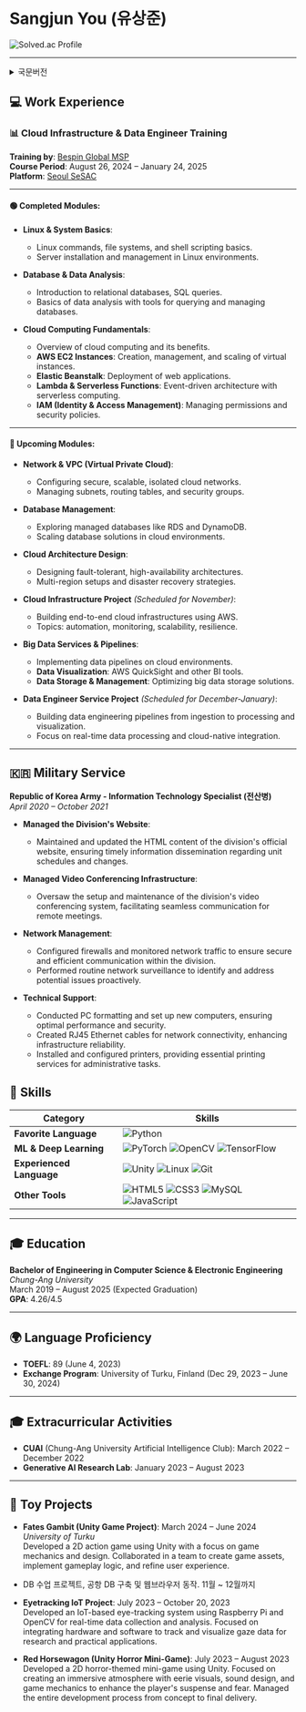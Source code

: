 # Sangjun You (유상준)

![Solved.ac Profile](http://mazassumnida.wtf/api/v2/generate_badge?boj=ysjun5656)

---

<details>
  <summary>국문버전</summary>
  
## 💻 경력
### 📊 클라우드 인프라 및 데이터 엔지니어 교육
**교육기관**: [베스핀글로벌 MSP](https://www.bespinglobal.com/)  
**교육 기간**: 2024년 8월 26일 – 2025년 1월 24일 수료예정
**플랫폼**: [서울 세싹](https://sesac.seoul.kr/course/active/detail.do)

#### 🟢 Completed Modules:

- **Linux & System Basics**:  
    - 리눅스 명령어, 파일 시스템, 쉘 스크립트 기본.
    - 리눅스 환경에서 서버 설치 및 관리.
    - 데이터베이스 및 데이터 분석:

- **Database & Data Analysis**:  
  - 관계형 데이터베이스 소개, SQL 쿼리 작성.
  - 데이터베이스 쿼리 및 관리 도구를 활용한 데이터 분석 기본.

- **Cloud Computing Fundamentals**:  
  - 클라우드 컴퓨팅의 개요와 이점.
  - **AWS EC2 Instances**: 가상 인스턴스 생성, 관리 및 확장.
  - **Elastic Beanstalk**: 웹 애플리케이션 배포.
  - **Lambda & Serverless Functions**: 이벤트 기반 서버리스 컴퓨팅 아키텍처.
  - **IAM (Identity & Access Management)**: 권한 및 보안 정책 관리.

---

#### 🔵 Upcoming Modules:

- **Network & VPC (Virtual Private Cloud)**:  
  - 안전하고 확장 가능한 클라우드 네트워크 구성.
  - 서브넷, 라우팅 테이블, 보안 그룹 관리.

- **Database Management**:  
  - RDS 및 DynamoDB와 같은 관리형 데이터베이스 탐구.
  - 클라우드 환경에서 데이터베이스 솔루션 확장.

- **Cloud Architecture Design**:  
  - 장애에 강하고 고가용성 아키텍처 설계.
  - 다중 리전 설정 및 재해 복구 전략.

- **Cloud Infrastructure Project** *(11월 진행예정)*:  
  - AWS를 사용하여 엔드투엔드 클라우드 인프라 구축.
  - Topics: automation, monitoring, scalability, resilience.

- **Big Data Services & Pipelines**:  
  - 클라우드 환경에서 데이터 파이프라인 구현.
  - **Data Visualization**: AWS QuickSight 및 기타 BI 도구.
  - **Data Storage & Management**: 빅데이터 저장 솔루션 최적화.

- **Data Engineer Service Project** *(12월 ~ 1월 예정)*:  
  - 데이터 수집에서 처리 및 시각화까지의 데이터 엔지니어링 파이프라인 구축.
  - 실시간 데이터 처리 및 클라우드 네이티브 통합에 중점.

---

## 🇰🇷 군복무

**대한민국 육군 - 5사단 전산병**  
*2020년 4월 – 2021년 10월*

- **사단 홈페이지 관리**:  
  - 사단 공식 웹사이트의 HTML 콘텐츠를 유지 관리하여 부대 일정 및 변동 사항을 최신 상태로 유지.

- **사단 화상회의망 관리**:  
  - 부대의 화상회의 시스템 설정 및 유지 관리, 원격 회의를 위한 원활한 통신 제공.

- **네트워크 관리**:  
  - 방화벽 설정 및 네트워크 트래픽 모니터링을 통해 안전하고 효율적인 통신 보장.
  - 정기적인 네트워크 감시를 통해 잠재적인 문제를 사전에 식별 및 해결.

- **기술 지원**:  
  - PC 포맷 및 새 컴퓨터 설정을 통해 최적의 성능과 보안 유지.
  - RJ45 이더넷 케이블 제작을 통한 네트워크 구축 및 장비 설치.
  - 프린터 설치 및 구성, 행정 업무 및 기타 AMP, 군용장비 관리.


## 💪 기술 스택

| **Category**          | **Skills**                                                                                                                                                                                                                  |
|-----------------------|----------------------------------------------------------------------------------------------------------------------------------------------------------------------------------------------------------------------------|
| **Favorite Language**  | ![Python](https://img.shields.io/badge/Python-3776AB.svg?&style=for-the-badge&logo=Python&logoColor=white)                                                                                                                 |
| **ML & Deep Learning** | ![PyTorch](https://img.shields.io/badge/PyTorch-EE4C2C?style=for-the-badge&logo=PyTorch&logoColor=white) ![OpenCV](https://img.shields.io/badge/opencv-5C3EE8?style=for-the-badge&logo=opencv&logoColor=black) ![TensorFlow](https://img.shields.io/badge/TensorFlow-FF6F00?style=for-the-badge&logo=TensorFlow&logoColor=white) |
| **Experienced Language** | ![Unity](https://img.shields.io/badge/unity-FFFFFF?style=for-the-badge&logo=unity&logoColor=white) ![Linux](https://img.shields.io/badge/linux-FCC624?style=for-the-badge&logo=linux&logoColor=black) ![Git](https://img.shields.io/badge/git-F05032?style=for-the-badge&logo=git&logoColor=white)   |
| **Other Tools**        | ![HTML5](https://img.shields.io/badge/HTML5-E34F26.svg?&style=for-the-badge&logo=HTML5&logoColor=white) ![CSS3](https://img.shields.io/badge/CSS3-1572B6.svg?&style=for-the-badge&logo=CSS3&logoColor=white) ![MySQL](https://img.shields.io/badge/MySQL-4479A1.svg?&style=for-the-badge&logo=MySQL&logoColor=white) ![JavaScript](https://img.shields.io/badge/JavaScript-F7DF1E.svg?&style=for-the-badge&logo=JavaScript&logoColor=white) |

---


## 🎓 학력

**컴퓨터 공학 & 전자전기공학 복수전공**  
*중앙대학교(서울)*  
2019년 3월 – 2025년 8월 (졸업예정)  
**GPA**: 4.26/4.5

## 🌍 언어 능력

- **TOEFL**: 89 (2023년 6월 4일 취득)
- **교환학생 프로그램**: University of Turku, Finland (2023년 12월 29일 – 2024년 6월 30일)

---

## 🎓 대외 활동

- **CUAI** (중앙대학교 인공지능 학회): 2022년 3월 – 2022년 12월
- **생성적 인공지능 연구실(중앙대학교 이민혁교수)**: 2023년 1월 – 2023년 8월

---

## 🚂 Toy Projects

- **Fates Gambit, a greedy haste (Unity 게임 프로젝트)**: 2024년 3월 – 2024년 6월  
  *University of Turku*  
  Unity를 사용하여 2D 액션 게임 개발. 게임 메커니즘 및 디자인에 중점을 두었으며, 팀과 협력하여 게임 에셋 생성, 게임플레이 로직 구현, 사용자 경험 개선 작업을 수행.


- DB 수업 프로젝트, 공항 DB 구축 및 웹브라우저 동작. 11월 ~ 12월까지


- **Eyetracking IoT Project**: 2023년 7월 – 2023년 10월 20일 
  Raspberry Pi와 OpenCV를 사용하여 실시간 데이터 수집 및 분석을 위한 IoT 기반의 눈동자 추적 시스템 개발. 하드웨어 및 소프트웨어를 통합하여 시선 데이터의 추적 및 시각화 작업에 집중.

- **Red Horsewagon (Unity 공포 미니 게임)**: 2023년 7월 – 2023년 8월  
  Unity를 사용하여 2D 공포 테마의 미니 게임 개발. 몰입감을 높이기 위해 무서운 시각적 요소, 음향 디자인 및 게임 메커니즘을 활용하여 플레이어의 긴장감과 공포를 극대화. 게임 개발 전 과정을 관리하여 최종 결과물 완성.

</details>



## 💻 Work Experience

### 📊 Cloud Infrastructure & Data Engineer Training

**Training by**: [Bespin Global MSP](https://www.bespinglobal.com/)  
**Course Period**: August 26, 2024 – January 24, 2025  
**Platform**: [Seoul SeSAC](https://sesac.seoul.kr/course/active/detail.do)

---

#### 🟢 Completed Modules:

- **Linux & System Basics**:  
  - Linux commands, file systems, and shell scripting basics.
  - Server installation and management in Linux environments.

- **Database & Data Analysis**:  
  - Introduction to relational databases, SQL queries.
  - Basics of data analysis with tools for querying and managing databases.

- **Cloud Computing Fundamentals**:  
  - Overview of cloud computing and its benefits.
  - **AWS EC2 Instances**: Creation, management, and scaling of virtual instances.
  - **Elastic Beanstalk**: Deployment of web applications.
  - **Lambda & Serverless Functions**: Event-driven architecture with serverless computing.
  - **IAM (Identity & Access Management)**: Managing permissions and security policies.

---

#### 🔵 Upcoming Modules:

- **Network & VPC (Virtual Private Cloud)**:  
  - Configuring secure, scalable, isolated cloud networks.
  - Managing subnets, routing tables, and security groups.

- **Database Management**:  
  - Exploring managed databases like RDS and DynamoDB.
  - Scaling database solutions in cloud environments.

- **Cloud Architecture Design**:  
  - Designing fault-tolerant, high-availability architectures.
  - Multi-region setups and disaster recovery strategies.

- **Cloud Infrastructure Project** *(Scheduled for November)*:  
  - Building end-to-end cloud infrastructures using AWS.
  - Topics: automation, monitoring, scalability, resilience.

- **Big Data Services & Pipelines**:  
  - Implementing data pipelines on cloud environments.
  - **Data Visualization**: AWS QuickSight and other BI tools.
  - **Data Storage & Management**: Optimizing big data storage solutions.

- **Data Engineer Service Project** *(Scheduled for December-January)*:  
  - Building data engineering pipelines from ingestion to processing and visualization.
  - Focus on real-time data processing and cloud-native integration.

---


## 🇰🇷 Military Service

**Republic of Korea Army - Information Technology Specialist (전산병)**  
*April 2020 – October 2021*

- **Managed the Division's Website**:  
  - Maintained and updated the HTML content of the division's official website, ensuring timely information dissemination regarding unit schedules and changes.

- **Managed Video Conferencing Infrastructure**:  
  - Oversaw the setup and maintenance of the division's video conferencing system, facilitating seamless communication for remote meetings.

- **Network Management**:  
  - Configured firewalls and monitored network traffic to ensure secure and efficient communication within the division.
  - Performed routine network surveillance to identify and address potential issues proactively.

- **Technical Support**:  
  - Conducted PC formatting and set up new computers, ensuring optimal performance and security.
  - Created RJ45 Ethernet cables for network connectivity, enhancing infrastructure reliability.
  - Installed and configured printers, providing essential printing services for administrative tasks.



## 💪 Skills

| **Category**          | **Skills**                                                                                                                                                                                                                  |
|-----------------------|----------------------------------------------------------------------------------------------------------------------------------------------------------------------------------------------------------------------------|
| **Favorite Language**  | ![Python](https://img.shields.io/badge/Python-3776AB.svg?&style=for-the-badge&logo=Python&logoColor=white)                                                                                                                 |
| **ML & Deep Learning** | ![PyTorch](https://img.shields.io/badge/PyTorch-EE4C2C?style=for-the-badge&logo=PyTorch&logoColor=white) ![OpenCV](https://img.shields.io/badge/opencv-5C3EE8?style=for-the-badge&logo=opencv&logoColor=black) ![TensorFlow](https://img.shields.io/badge/TensorFlow-FF6F00?style=for-the-badge&logo=TensorFlow&logoColor=white) |
| **Experienced Language** | ![Unity](https://img.shields.io/badge/unity-FFFFFF?style=for-the-badge&logo=unity&logoColor=white) ![Linux](https://img.shields.io/badge/linux-FCC624?style=for-the-badge&logo=linux&logoColor=black) ![Git](https://img.shields.io/badge/git-F05032?style=for-the-badge&logo=git&logoColor=white)   |
| **Other Tools**        | ![HTML5](https://img.shields.io/badge/HTML5-E34F26.svg?&style=for-the-badge&logo=HTML5&logoColor=white) ![CSS3](https://img.shields.io/badge/CSS3-1572B6.svg?&style=for-the-badge&logo=CSS3&logoColor=white) ![MySQL](https://img.shields.io/badge/MySQL-4479A1.svg?&style=for-the-badge&logo=MySQL&logoColor=white) ![JavaScript](https://img.shields.io/badge/JavaScript-F7DF1E.svg?&style=for-the-badge&logo=JavaScript&logoColor=white) |

---

## 🎓 Education

**Bachelor of Engineering in Computer Science & Electronic Engineering**  
*Chung-Ang University*  
March 2019 – August 2025 (Expected Graduation)  
**GPA**: 4.26/4.5

---

## 🌍 Language Proficiency

- **TOEFL**: 89 (June 4, 2023)
- **Exchange Program**: University of Turku, Finland (Dec 29, 2023 – June 30, 2024)

---

## 🎓 Extracurricular Activities

- **CUAI** (Chung-Ang University Artificial Intelligence Club): March 2022 – December 2022
- **Generative AI Research Lab**: January 2023 – August 2023

---

## 🚂 Toy Projects

- **Fates Gambit (Unity Game Project)**: March 2024 – June 2024  
  *University of Turku*  
  Developed a 2D action game using Unity with a focus on game mechanics and design. Collaborated in a team to create game assets, implement gameplay logic, and refine user experience.

- DB 수업 프로젝트, 공항 DB 구축 및 웹브라우저 동작. 11월 ~ 12월까지


- **Eyetracking IoT Project**: July 2023 – October 20, 2023  
  Developed an IoT-based eye-tracking system using Raspberry Pi and OpenCV for real-time data collection and analysis. Focused on integrating hardware and software to track and visualize gaze data for research and practical applications.


- **Red Horsewagon (Unity Horror Mini-Game)**: July 2023 – August 2023  
  Developed a 2D horror-themed mini-game using Unity. Focused on creating an immersive atmosphere with eerie visuals, sound design, and game mechanics to enhance the player's suspense and fear. Managed the entire development process from concept to final delivery.



